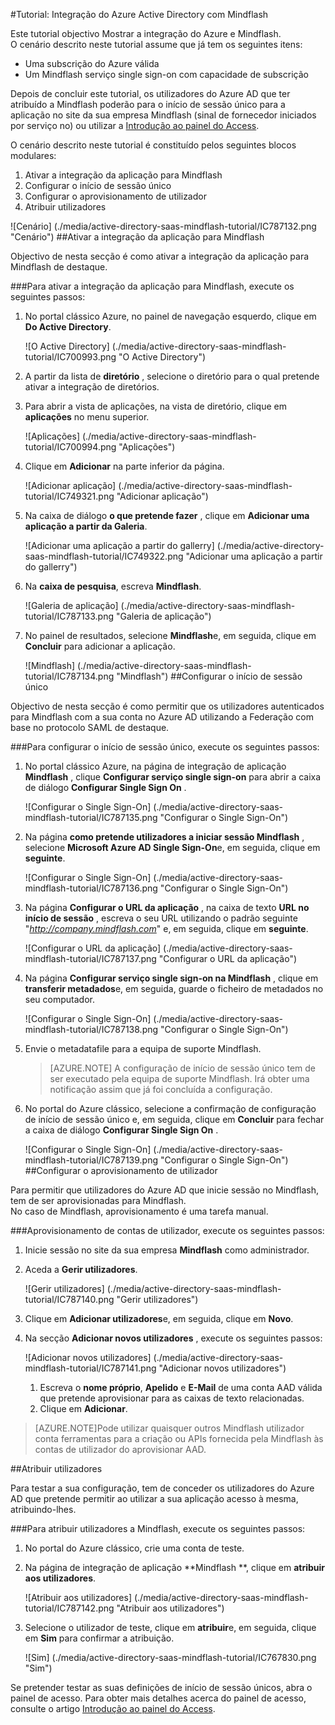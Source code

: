 <properties 
    pageTitle="Tutorial: Integração do Azure Active Directory com Mindflash | Microsoft Azure" 
    description="Saiba como utilizar Mindflash com o Azure Active Directory para permitir o início de sessão único, aprovisionamento automatizado e mais!" 
    services="active-directory" 
    authors="jeevansd"  
    documentationCenter="na" 
    manager="femila"/>
<tags 
    ms.service="active-directory" 
    ms.devlang="na" 
    ms.topic="article" 
    ms.tgt_pltfrm="na" 
    ms.workload="identity" 
    ms.date="09/29/2016" 
    ms.author="jeedes" />

#<a name="tutorial-azure-active-directory-integration-with-mindflash"></a>Tutorial: Integração do Azure Active Directory com Mindflash
  
Este tutorial objectivo Mostrar a integração do Azure e Mindflash.  
O cenário descrito neste tutorial assume que já tem os seguintes itens:

-   Uma subscrição do Azure válida
-   Um Mindflash serviço single sign-on com capacidade de subscrição
  
Depois de concluir este tutorial, os utilizadores do Azure AD que ter atribuído a Mindflash poderão para o início de sessão único para a aplicação no site da sua empresa Mindflash (sinal de fornecedor iniciados por serviço no) ou utilizar a [Introdução ao painel do Access](active-directory-saas-access-panel-introduction.md).
  
O cenário descrito neste tutorial é constituído pelos seguintes blocos modulares:

1.  Ativar a integração da aplicação para Mindflash
2.  Configurar o início de sessão único
3.  Configurar o aprovisionamento de utilizador
4.  Atribuir utilizadores

![Cenário] (./media/active-directory-saas-mindflash-tutorial/IC787132.png "Cenário")
##<a name="enabling-the-application-integration-for-mindflash"></a>Ativar a integração da aplicação para Mindflash
  
Objectivo de nesta secção é como ativar a integração da aplicação para Mindflash de destaque.

###<a name="to-enable-the-application-integration-for-mindflash-perform-the-following-steps"></a>Para ativar a integração da aplicação para Mindflash, execute os seguintes passos:

1.  No portal clássico Azure, no painel de navegação esquerdo, clique em **Do Active Directory**.

    ![O Active Directory] (./media/active-directory-saas-mindflash-tutorial/IC700993.png "O Active Directory")

2.  A partir da lista de **diretório** , selecione o diretório para o qual pretende ativar a integração de diretórios.

3.  Para abrir a vista de aplicações, na vista de diretório, clique em **aplicações** no menu superior.

    ![Aplicações] (./media/active-directory-saas-mindflash-tutorial/IC700994.png "Aplicações")

4.  Clique em **Adicionar** na parte inferior da página.

    ![Adicionar aplicação] (./media/active-directory-saas-mindflash-tutorial/IC749321.png "Adicionar aplicação")

5.  Na caixa de diálogo **o que pretende fazer** , clique em **Adicionar uma aplicação a partir da Galeria**.

    ![Adicionar uma aplicação a partir do gallerry] (./media/active-directory-saas-mindflash-tutorial/IC749322.png "Adicionar uma aplicação a partir do gallerry")

6.  Na **caixa de pesquisa**, escreva **Mindflash**.

    ![Galeria de aplicação] (./media/active-directory-saas-mindflash-tutorial/IC787133.png "Galeria de aplicação")

7.  No painel de resultados, selecione **Mindflash**e, em seguida, clique em **Concluir** para adicionar a aplicação.

    ![Mindflash] (./media/active-directory-saas-mindflash-tutorial/IC787134.png "Mindflash")
##<a name="configuring-single-sign-on"></a>Configurar o início de sessão único
  
Objectivo de nesta secção é como permitir que os utilizadores autenticados para Mindflash com a sua conta no Azure AD utilizando a Federação com base no protocolo SAML de destaque.

###<a name="to-configure-single-sign-on-perform-the-following-steps"></a>Para configurar o início de sessão único, execute os seguintes passos:

1.  No portal clássico Azure, na página de integração de aplicação **Mindflash** , clique **Configurar serviço single sign-on** para abrir a caixa de diálogo **Configurar Single Sign On** .

    ![Configurar o Single Sign-On] (./media/active-directory-saas-mindflash-tutorial/IC787135.png "Configurar o Single Sign-On")

2.  Na página **como pretende utilizadores a iniciar sessão Mindflash** , selecione **Microsoft Azure AD Single Sign-On**e, em seguida, clique em **seguinte**.

    ![Configurar o Single Sign-On] (./media/active-directory-saas-mindflash-tutorial/IC787136.png "Configurar o Single Sign-On")

3.  Na página **Configurar o URL da aplicação** , na caixa de texto **URL no início de sessão** , escreva o seu URL utilizando o padrão seguinte "*http://company.mindflash.com*" e, em seguida, clique em **seguinte**.

    ![Configurar o URL da aplicação] (./media/active-directory-saas-mindflash-tutorial/IC787137.png "Configurar o URL da aplicação")

4.  Na página **Configurar serviço single sign-on na Mindflash** , clique em **transferir metadados**e, em seguida, guarde o ficheiro de metadados no seu computador.

    ![Configurar o Single Sign-On] (./media/active-directory-saas-mindflash-tutorial/IC787138.png "Configurar o Single Sign-On")

5.  Envie o metadatafile para a equipa de suporte Mindflash.

    >[AZURE.NOTE] A configuração de início de sessão único tem de ser executado pela equipa de suporte Mindflash. Irá obter uma notificação assim que já foi concluída a configuração.

6.  No portal do Azure clássico, selecione a confirmação de configuração de início de sessão único e, em seguida, clique em **Concluir** para fechar a caixa de diálogo **Configurar Single Sign On** .

    ![Configurar o Single Sign-On] (./media/active-directory-saas-mindflash-tutorial/IC787139.png "Configurar o Single Sign-On")
##<a name="configuring-user-provisioning"></a>Configurar o aprovisionamento de utilizador
  
Para permitir que utilizadores do Azure AD que inicie sessão no Mindflash, tem de ser aprovisionadas para Mindflash.  
No caso de Mindflash, aprovisionamento é uma tarefa manual.

###<a name="to-provision-a-user-accounts-perform-the-following-steps"></a>Aprovisionamento de contas de utilizador, execute os seguintes passos:

1.  Inicie sessão no site da sua empresa **Mindflash** como administrador.

2.  Aceda a **Gerir utilizadores**.

    ![Gerir utilizadores] (./media/active-directory-saas-mindflash-tutorial/IC787140.png "Gerir utilizadores")

3.  Clique em **Adicionar utilizadores**e, em seguida, clique em **Novo**.

4.  Na secção **Adicionar novos utilizadores** , execute os seguintes passos:

    ![Adicionar novos utilizadores] (./media/active-directory-saas-mindflash-tutorial/IC787141.png "Adicionar novos utilizadores")

    1.  Escreva o **nome próprio**, **Apelido** e **E-Mail** de uma conta AAD válida que pretende aprovisionar para as caixas de texto relacionadas.
    2.  Clique em **Adicionar**.

>[AZURE.NOTE]Pode utilizar quaisquer outros Mindflash utilizador conta ferramentas para a criação ou APIs fornecida pela Mindflash às contas de utilizador do aprovisionar AAD.

##<a name="assigning-users"></a>Atribuir utilizadores
  
Para testar a sua configuração, tem de conceder os utilizadores do Azure AD que pretende permitir ao utilizar a sua aplicação acesso à mesma, atribuindo-lhes.

###<a name="to-assign-users-to-mindflash-perform-the-following-steps"></a>Para atribuir utilizadores a Mindflash, execute os seguintes passos:

1.  No portal do Azure clássico, crie uma conta de teste.

2.  Na página de integração de aplicação **Mindflash **, clique em **atribuir aos utilizadores**.

    ![Atribuir aos utilizadores] (./media/active-directory-saas-mindflash-tutorial/IC787142.png "Atribuir aos utilizadores")

3.  Selecione o utilizador de teste, clique em **atribuir**e, em seguida, clique em **Sim** para confirmar a atribuição.

    ![Sim] (./media/active-directory-saas-mindflash-tutorial/IC767830.png "Sim")
  
Se pretender testar as suas definições de início de sessão únicos, abra o painel de acesso. Para obter mais detalhes acerca do painel de acesso, consulte o artigo [Introdução ao painel do Access](active-directory-saas-access-panel-introduction.md).